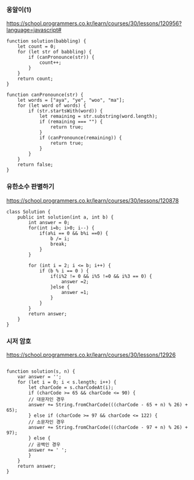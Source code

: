 
### 옹알이(1)
https://school.programmers.co.kr/learn/courses/30/lessons/120956?language=javascript#
```
function solution(babbling) {
    let count = 0;
    for (let str of babbling) {
        if (canPronounce(str)) {
            count++;
        }
    }
    return count;
}

function canPronounce(str) {
    let words = ["aya", "ye", "woo", "ma"];
    for (let word of words) {
        if (str.startsWith(word)) {
            let remaining = str.substring(word.length);
            if (remaining === "") {
                return true;
            }
            if (canPronounce(remaining)) {
                return true;
            }
        }
    }
    return false;
}

```



### 유한소수 판별하기
https://school.programmers.co.kr/learn/courses/30/lessons/120878

```
class Solution {
    public int solution(int a, int b) {
        int answer = 0;
        for(int i=b; i>0; i--) {
            if(a%i == 0 && b%i ==0) {
                b /= i;
                break;
            }
        }
        
        for (int i = 2; i <= b; i++) {
            if (b % i == 0 ) {
                if(i%2 != 0 && i%5 !=0 && i%3 == 0) {
                    answer =2;
                }else {
                    answer =1;
                }
            }
        }
        return answer;
    }
}
```


### 시저 암호
https://school.programmers.co.kr/learn/courses/30/lessons/12926

```

function solution(s, n) {
    var answer = '';
    for (let i = 0; i < s.length; i++) {
        let charCode = s.charCodeAt(i);
        if (charCode >= 65 && charCode <= 90) {
        // 대문자인 경우
        answer += String.fromCharCode(((charCode - 65 + n) % 26) + 65);
        } else if (charCode >= 97 && charCode <= 122) {
        // 소문자인 경우
        answer += String.fromCharCode(((charCode - 97 + n) % 26) + 97);
        } else {
        // 공백인 경우
        answer += ' ';
        }
    }
    return answer;
}
```
